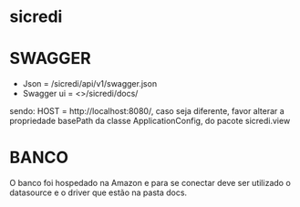 # sicredi

# SWAGGER

* Json = /sicredi/api/v1/swagger.json
* Swagger ui = <<HOST>>/sicredi/docs/
  
 sendo: HOST = http://localhost:8080/, caso seja diferente, favor alterar a propriedade basePath da classe ApplicationConfig, do pacote sicredi.view
 
 # BANCO
 
 O banco foi hospedado na Amazon e para se conectar deve ser utilizado o datasource e o driver que estão na pasta docs.
 

 
 
